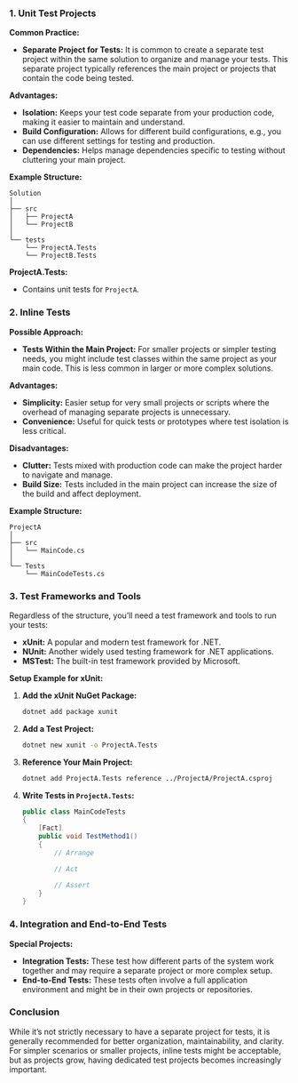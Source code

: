 
### 1. **Unit Test Projects**

**Common Practice:**
- **Separate Project for Tests:** It is common to create a separate test project within the same solution to organize and manage your tests. This separate project typically references the main project or projects that contain the code being tested.

**Advantages:**
- **Isolation:** Keeps your test code separate from your production code, making it easier to maintain and understand.
- **Build Configuration:** Allows for different build configurations, e.g., you can use different settings for testing and production.
- **Dependencies:** Helps manage dependencies specific to testing without cluttering your main project.

**Example Structure:**
```
Solution
│
├── src
│   ├── ProjectA
│   └── ProjectB
│
└── tests
    └── ProjectA.Tests
    └── ProjectB.Tests
```

**ProjectA.Tests:**
- Contains unit tests for `ProjectA`.

### 2. **Inline Tests**

**Possible Approach:**
- **Tests Within the Main Project:** For smaller projects or simpler testing needs, you might include test classes within the same project as your main code. This is less common in larger or more complex solutions.

**Advantages:**
- **Simplicity:** Easier setup for very small projects or scripts where the overhead of managing separate projects is unnecessary.
- **Convenience:** Useful for quick tests or prototypes where test isolation is less critical.

**Disadvantages:**
- **Clutter:** Tests mixed with production code can make the project harder to navigate and manage.
- **Build Size:** Tests included in the main project can increase the size of the build and affect deployment.

**Example Structure:**
```
ProjectA
│
├── src
│   └── MainCode.cs
│
└── Tests
    └── MainCodeTests.cs
```

### 3. **Test Frameworks and Tools**

Regardless of the structure, you’ll need a test framework and tools to run your tests:

- **xUnit:** A popular and modern test framework for .NET.
- **NUnit:** Another widely used testing framework for .NET applications.
- **MSTest:** The built-in test framework provided by Microsoft.

**Setup Example for xUnit:**

1. **Add the xUnit NuGet Package:**
   ```sh
   dotnet add package xunit
   ```

2. **Add a Test Project:**
   ```sh
   dotnet new xunit -o ProjectA.Tests
   ```

3. **Reference Your Main Project:**
   ```sh
   dotnet add ProjectA.Tests reference ../ProjectA/ProjectA.csproj
   ```

4. **Write Tests in `ProjectA.Tests`:**
   ```csharp
   public class MainCodeTests
   {
       [Fact]
       public void TestMethod1()
       {
           // Arrange

           // Act

           // Assert
       }
   }
   ```

### 4. **Integration and End-to-End Tests**

**Special Projects:**
- **Integration Tests:** These test how different parts of the system work together and may require a separate project or more complex setup.
- **End-to-End Tests:** These tests often involve a full application environment and might be in their own projects or repositories.

### Conclusion

While it’s not strictly necessary to have a separate project for tests, it is generally recommended for better organization, maintainability, and clarity. For simpler scenarios or smaller projects, inline tests might be acceptable, but as projects grow, having dedicated test projects becomes increasingly important.